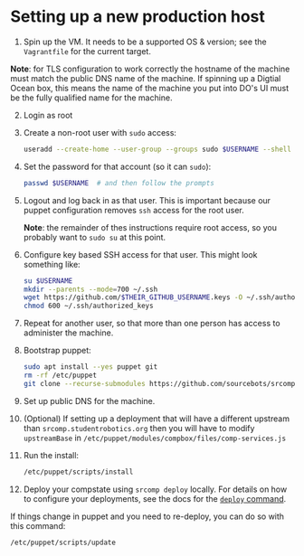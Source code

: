 # Setting up a new production host

1. Spin up the VM. It needs to be a supported OS & version; see the
   `Vagrantfile` for the current target.

  **Note**: for TLS configuration to work correctly the hostname of the machine
  must match the public DNS name of the machine. If spinning up a Digtial Ocean
  box, this means the name of the machine you put into DO's UI must be the fully
  qualified name for the machine.

2. Login as root

3. Create a non-root user with `sudo` access:

    ```bash
    useradd --create-home --user-group --groups sudo $USERNAME --shell /bin/bash
    ```

4. Set the password for that account (so it can `sudo`):

    ```bash
    passwd $USERNAME  # and then follow the prompts
    ```

5. Logout and log back in as that user. This is important because our puppet
   configuration removes `ssh` access for the root user.

   **Note**: the remainder of thes instructions require root access, so you
   probably want to `sudo su` at this point.

6. Configure key based SSH access for that user.
   This might look something like:

   ``` bash
   su $USERNAME
   mkdir --parents --mode=700 ~/.ssh
   wget https://github.com/$THEIR_GITHUB_USERNAME.keys -O ~/.ssh/authorized_keys
   chmod 600 ~/.ssh/authorized_keys
   ```

7. Repeat for another user, so that more than one person has access to
   administer the machine.

8. Bootstrap puppet:

    ```bash
    sudo apt install --yes puppet git
    rm -rf /etc/puppet
    git clone --recurse-submodules https://github.com/sourcebots/srcomp-puppet /etc/puppet
    ```

9. Set up public DNS for the machine.

10. (Optional) If setting up a deployment that will have a different upstream than `srcomp.studentrobotics.org` then you will have to modify `upstreamBase` in `/etc/puppet/modules/compbox/files/comp-services.js`

11. Run the install:

    ```bash
    /etc/puppet/scripts/install
    ```

12. Deploy your compstate using `srcomp deploy` locally. For details on how to
    configure your deployments, see the docs for the [`deploy` command][deploy-docs].

If things change in puppet and you need to re-deploy, you can do so with this command:

```bash
/etc/puppet/scripts/update
```

[deploy-docs]: https://srcomp-cli.readthedocs.io/en/latest/commands/deploy.html
